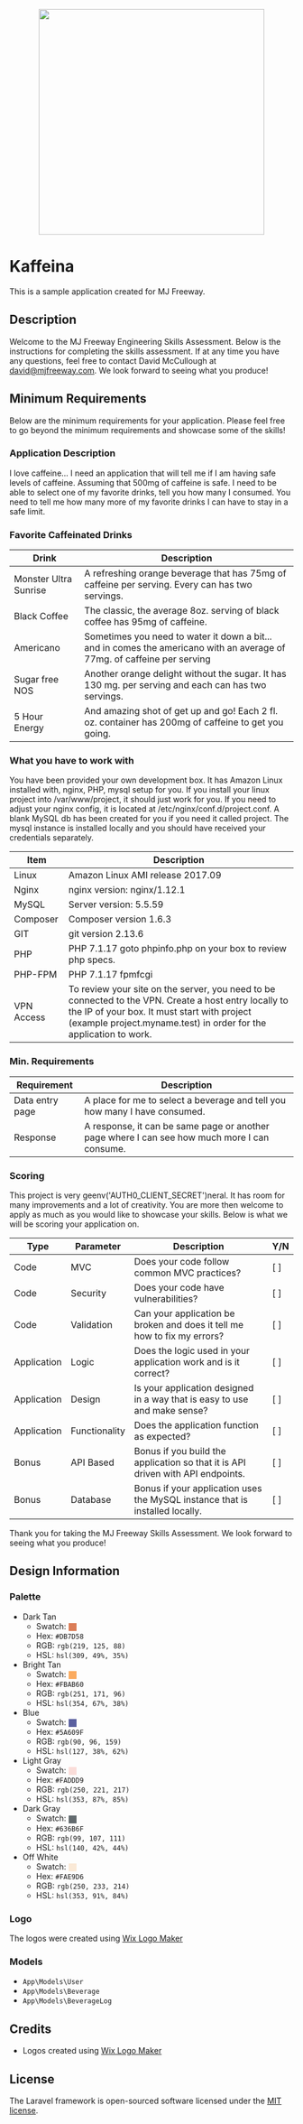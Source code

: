 <p align="center"><img src="./public/assets/img/logo_400x144.png" width="400"></p>

# Kaffeina

This is a sample application created for MJ Freeway.

## Description

Welcome to the MJ Freeway Engineering Skills Assessment. Below is the instructions for completing the skills assessment. If at any
time you have any questions, feel free to contact David McCullough at david@mjfreeway.com. We look forward to seeing what you
produce!

## Minimum Requirements

Below are the minimum requirements for your application. Please feel free to go beyond the minimum requirements and showcase some of the skills!

### Application Description

I love caffeine... I need an application that will tell me if I am having safe levels of caffeine. Assuming that 500mg of caffeine is safe. I need to be able to select one of my favorite drinks, tell you how many I consumed. You need to tell me how many more of my favorite drinks I can have to stay in a safe limit.

### Favorite Caffeinated Drinks

| Drink | Description |
| ----- | ----------- |
| Monster Ultra Sunrise | A refreshing orange beverage that has 75mg of caffeine per serving. Every can has two servings. |
| Black Coffee | The classic, the average 8oz. serving of black coffee has 95mg of caffeine. |
| Americano | Sometimes you need to water it down a bit... and in comes the americano with an average of 77mg. of caffeine per serving |
| Sugar free NOS | Another orange delight without the sugar. It has 130 mg. per serving and each can has two servings. |
| 5 Hour Energy | And amazing shot of get up and go! Each 2 fl. oz. container has 200mg of caffeine to get you going. |

### What you have to work with

You have been provided your own development box. It has Amazon Linux installed with, nginx, PHP, mysql setup for you. If you install your linux project into /var/www/project, it should just work for you. If you need to adjust your nginx config, it is located at /etc/nginx/conf.d/project.conf. A blank MySQL db has been created for you if you need it called project. The mysql instance is installed locally and you should have received your credentials separately.

| Item | Description |
| ---- | ----------- |
| Linux | Amazon Linux AMI release 2017.09 |
| Nginx | nginx version: nginx/1.12.1 |
| MySQL | Server version: 5.5.59 |
| Composer | Composer version 1.6.3 |
| GIT | git version 2.13.6 |
| PHP | PHP 7.1.17 goto phpinfo.php on your box to review php specs. |
| PHP-FPM | PHP 7.1.17 fpm­fcgi |
| VPN Access | To review your site on the server, you need to be connected to the VPN. Create a host entry locally to the IP of your box. It must start with project (example project.myname.test) in order for the application to work. |

### Min. Requirements

| Requirement | Description |
| ----------- | ----------- |
| Data entry page | A place for me to select a beverage and tell you how many I have consumed. |
| Response | A response, it can be same page or another page where I can see how much more I can consume. |

### Scoring

This project is very geenv('AUTH0_CLIENT_SECRET')neral. It has room for many improvements and a lot of creativity. You are more then welcome to apply as much as you would like to showcase your skills. Below is what we will be scoring your application on.

| Type | Parameter | Description | Y/N |
| ---- | --------- | ----------- | --- |
| Code | MVC | Does your code follow common MVC practices? | [ ] |
| Code | Security | Does your code have vulnerabilities? | [ ] |
| Code | Validation | Can your application be broken and does it tell me how to fix my errors? | [ ] |
| Application | Logic | Does the logic used in your application work and is it correct? | [ ] |
| Application | Design | Is your application designed in a way that is easy to use and make sense? | [ ] |
| Application | Functionality | Does the application function as expected? | [ ] |
| Bonus | API Based | Bonus if you build the application so that it is API driven with API endpoints. | [ ] |
| Bonus | Database | Bonus if your application uses the MySQL instance that is installed locally. | [ ] |

Thank you for taking the MJ Freeway Skills Assessment. We look forward to seeing what you produce!

## Design Information

### Palette

* Dark Tan
  * Swatch: <span style="width: 1em; height: 1em; display: inline-block; background-color: #DB7D58; vertical-align: middle;"></span>
  * Hex: `#DB7D58`
  * RGB: `rgb(219, 125, 88)`
  * HSL: `hsl(309, 49%, 35%)`
* Bright Tan
  * Swatch: <span style="width: 1em; height: 1em; display: inline-block; background-color: #FBAB60; vertical-align: middle;"></span>
  * Hex: `#FBAB60`
  * RGB: `rgb(251, 171, 96)`
  * HSL: `hsl(354, 67%, 38%)`
* Blue
  * Swatch: <span style="width: 1em; height: 1em; display: inline-block; background-color: #5A609F; vertical-align: middle;"></span>
  * Hex: `#5A609F`
  * RGB: `rgb(90, 96, 159)`
  * HSL: `hsl(127, 38%, 62%)`
* Light Gray
  * Swatch: <span style="width: 1em; height: 1em; display: inline-block; background-color: #FADDD9; vertical-align: middle;"></span>
  * Hex: `#FADDD9`
  * RGB: `rgb(250, 221, 217)`
  * HSL: `hsl(353, 87%, 85%)`
* Dark Gray
  * Swatch: <span style="width: 1em; height: 1em; display: inline-block; background-color: #636B6F; vertical-align: middle;"></span>
  * Hex: `#636B6F`
  * RGB: `rgb(99, 107, 111)`
  * HSL: `hsl(140, 42%, 44%)`
* Off White
  * Swatch: <span style="width: 1em; height: 1em; display: inline-block; background-color: #FAE9D6; vertical-align: middle;"></span>
  * Hex: `#FAE9D6`
  * RGB: `rgb(250, 233, 214)`
  * HSL: `hsl(353, 91%, 84%)`

### Logo

The logos were created using [Wix Logo Maker](https://www.wix.com/logo/maker/esh)

### Models

* `App\Models\User`
* `App\Models\Beverage`
* `App\Models\BeverageLog`

## Credits

* Logos created using [Wix Logo Maker](https://www.wix.com/logo/maker/esh)

## License

The Laravel framework is open-sourced software licensed under the [MIT license](https://opensource.org/licenses/MIT).
